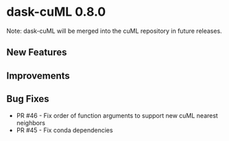 # dask-cuML 0.8.0

Note: dask-cuML will be merged into the cuML repository in future releases.

## New Features

## Improvements

## Bug Fixes

- PR #46 - Fix order of function arguments to support new cuML nearest neighbors
- PR #45 - Fix conda dependencies

